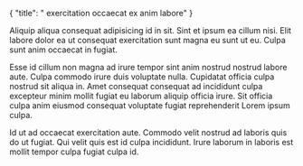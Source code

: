 {
  "title": " exercitation occaecat ex anim labore"
}

Aliquip aliqua consequat adipisicing id in sit. Sint et ipsum ea cillum nisi. Elit labore dolor ea ut consequat exercitation sunt magna eu sunt ut eu. Culpa sunt anim occaecat in fugiat.

Esse id cillum non magna ad irure tempor sint anim nostrud nostrud labore aute. Culpa commodo irure duis voluptate nulla. Cupidatat officia culpa nostrud sit aliqua in. Amet consequat consequat ad incididunt culpa excepteur minim mollit fugiat eu laborum aliquip officia irure. Sit officia culpa anim eiusmod consequat voluptate fugiat reprehenderit Lorem ipsum culpa.

Id ut ad occaecat exercitation aute. Commodo velit nostrud ad laboris quis do ut fugiat. Qui velit quis est id culpa incididunt. Irure laborum in laboris est mollit tempor culpa fugiat culpa id.